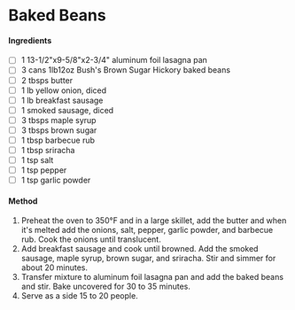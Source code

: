 <!-- TAG: meat -->
<!-- TAG: pork -->
<!-- TAG: sausage -->
<!-- TAG: side -->
<!-- TAG: potluck -->

# Baked Beans

#### Ingredients

- [ ] 1 13-1/2"x9-5/8"x2-3/4" aluminum foil lasagna pan <!-- for a double recipe, use 16-5/8"x11-7/8"x2-5/8" aluminum foil roaster pan -->
- [ ] 3 cans 1lb12oz Bush's Brown Sugar Hickory baked beans
- [ ] 2 tbsps butter
- [ ] 1 lb yellow onion, diced
- [ ] 1 lb breakfast sausage
- [ ] 1 smoked sausage, diced
- [ ] 3 tbsps maple syrup
- [ ] 3 tbsps brown sugar
- [ ] 1 tbsp barbecue rub
- [ ] 1 tbsp sriracha
- [ ] 1 tsp salt
- [ ] 1 tsp pepper
- [ ] 1 tsp garlic powder

#### Method

1. Preheat the oven to 350°F and in a large skillet, add the butter and when it's melted add the onions, salt, pepper, garlic powder, and barbecue rub. Cook the onions until translucent.
2. Add breakfast sausage and cook until browned. Add the smoked sausage, maple syrup, brown sugar, and sriracha. Stir and simmer for about 20 minutes.
3. Transfer mixture to aluminum foil lasagna pan and add the baked beans and stir. Bake uncovered for 30 to 35 minutes.
4. Serve as a side 15 to 20 people.
